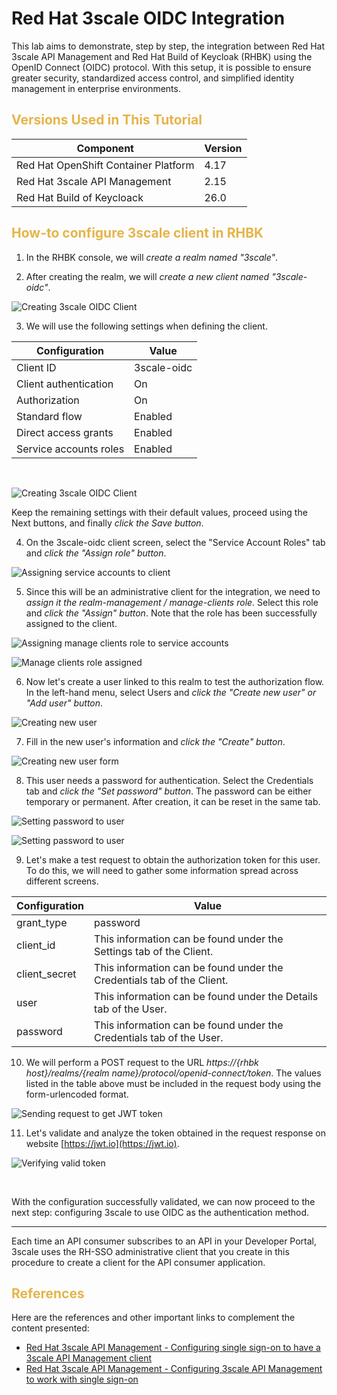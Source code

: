 # Red Hat 3scale OIDC Integration

This lab aims to demonstrate, step by step, the integration between Red Hat 3scale API Management and Red Hat Build of Keycloak (RHBK) using the OpenID Connect (OIDC) protocol. With this setup, it is possible to ensure greater security, standardized access control, and simplified identity management in enterprise environments.

### <h2 style="color: #e5b449;">Versions Used in This Tutorial</h2>

| Component                                   | Version |
|---------------------------------------------|---------|
| Red Hat OpenShift Container Platform        | 4.17    |
| Red Hat 3scale API Management               | 2.15    |
| Red Hat Build of Keycloack                  | 26.0    |

### <h2 style="color: #e5b449;">How-to configure 3scale client in RHBK</h2>

1. In the RHBK console, we will *create a realm named "3scale"*.

2. After creating the realm, we will *create a new client named "3scale-oidc"*.

![Creating 3scale OIDC Client](../images/RHBK/14%20-%20Creating%20client.png)

3. We will use the following settings when defining the client.

| Configuration                |     Value     |
|------------------------------|---------------|
| Client ID                    |  3scale-oidc  |
| Client authentication        |      On       |
| Authorization                |      On       |
| Standard flow                |    Enabled    |
| Direct access grants         |    Enabled    |
| Service accounts roles       |    Enabled    |

<br>

![Creating 3scale OIDC Client](../images/RHBK/15%20-%20Creating%20client.png)

Keep the remaining settings with their default values, proceed using the Next buttons, and finally *click the Save button*.

4. On the 3scale-oidc client screen, select the "Service Account Roles" tab and *click the "Assign role" button*.

![Assigning service accounts to client](../images/RHBK/16%20-%20Assigning%20manage%20clients%20role%20to%20client.png)

5. Since this will be an administrative client for the integration, we need to *assign it the realm-management / manage-clients role*. Select this role and *click the "Assign" button*. Note that the role has been successfully assigned to the client.

![Assigning manage clients role to service accounts](../images/RHBK/17%20-%20Assigning%20manage%20clients%20role%20to%20client.png)

![Manage clients role assigned](../images/RHBK/18%20-%20Role%20assigned.png)

6. Now let's create a user linked to this realm to test the authorization flow. In the left-hand menu, select Users and *click the "Create new user" or "Add user" button*.

![Creating new user](../images/RHBK/19%20-%20Create%20new%20user.png)

7. Fill in the new user's information and *click the "Create" button*.

![Creating new user form](../images/RHBK/20%20-%20Create%20new%20user%20form.png)

8. This user needs a password for authentication. Select the Credentials tab and *click the "Set password" button*. The password can be either temporary or permanent. After creation, it can be reset in the same tab.

![Setting password to user](../images/RHBK/21%20-%20Setting%20password%20to%20user.png)

![Setting password to user](../images/RHBK/22%20-%20Setting%20password%20to%20user.png)

9.  Let's make a test request to obtain the authorization token for this user. To do this, we will need to gather some information spread across different screens.

| Configuration                |    Value                                                                   |
|------------------------------|----------------------------------------------------------------------------|
| grant_type                   |    password                                                                |
| client_id                    |    This information can be found under the Settings tab of the Client.     |
| client_secret                |    This information can be found under the Credentials tab of the Client.  |
| user                         |    This information can be found under the Details tab of the User.        |
| password                     |    This information can be found under the Credentials tab of the User.    |

10. We will perform a POST request to the URL *https://{rhbk host}/realms/{realm name}/protocol/openid-connect/token*. The values listed in the table above must be included in the request body using the form-urlencoded format.

![Sending request to get JWT token](../images/RHBK/23%20-%20Sending%20request%20to%20get%20token.png)

11.  Let's validate and analyze the token obtained in the request response on website [https://jwt.io](https://jwt.io). 

![Verifying valid token](../images/RHBK/24%20-%20Verifying%20valid%20token.png)

<br>

With the configuration successfully validated, we can now proceed to the next step: configuring 3scale to use OIDC as the authentication method.



---

Each time an API consumer subscribes to an API in your Developer Portal, 3scale uses the RH-SSO administrative client that you create in this procedure to create a client for the API consumer application.


### <h2 style="color: #e5b449;">References</h2>

Here are the references and other important links to complement the content presented:

* [Red Hat 3scale API Management - Configuring single sign-on to have a 3scale API Management client](https://docs.redhat.com/en/documentation/red_hat_3scale_api_management/2.15/html/administering_the_api_gateway/integrating-threescale-with-an-openid-connect-identity-provider#configuring-rhsso-to-have-a-threescale-client_3scale-rhsso)
* [Red Hat 3scale API Management - Configuring 3scale API Management to work with single sign-on](https://docs.redhat.com/en/documentation/red_hat_3scale_api_management/2.15/html/administering_the_api_gateway/integrating-threescale-with-an-openid-connect-identity-provider#configuring-threescale-to-work-with-rhsso_3scale-rhsso)